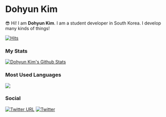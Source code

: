 # Dohyun Kim
😎 Hi! I am **Dohyun Kim**. 
I am a student developer in South Korea.
I develop many kinds of things!


[![Hits](https://hits.seeyoufarm.com/api/count/incr/badge.svg?url=https%3A%2F%2Fgithub.com%2Fdohyun854&count_bg=%2379C83D&title_bg=%23555555&icon=github.svg&icon_color=%23E7E7E7&title=Hits&edge_flat=false)](https://github.com/dohyun854)

### My Stats

<a href="https://github.com/dohyun854/">
  <img align="center" src="https://github-readme-stats.anuraghazra1.vercel.app/api?username=dohyun854&show_icons=true&include_all_commits=true&theme=gradient" alt="Dohyun Kim's Github Stats" />
</a>

### Most Used Languages

<a href="https://github.com/dohyun854">
  <!-- Change the `github-readme-stats.anuraghazra1.vercel.app` to `github-readme-stats.vercel.app`  -->
  <img align="center" src="https://github-readme-stats.anuraghazra1.vercel.app/api/top-langs/?username=dohyun854&layout=compact&theme=radical" />
</a>

### Social

[![Twitter URL](https://img.shields.io/twitter/url?style=social&url=https%3A%2F%2Ftwitter.com%2Fdohyun854)](https://twitter.com/dohyun854)
[![Twitter](https://img.shields.io/twitter/follow/dohyun854?style=social)](https://twitter.com/dohyun854)






